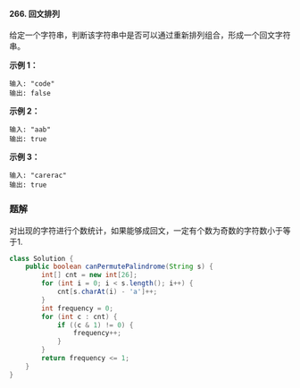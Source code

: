 #### 266. 回文排列

给定一个字符串，判断该字符串中是否可以通过重新排列组合，形成一个回文字符串。

**示例 1：**

```shell
输入: "code"
输出: false
```

**示例 2：**

```shell
输入: "aab"
输出: true
```

**示例 3：**

```shell
输入: "carerac"
输出: true
```

### 题解

对出现的字符进行个数统计，如果能够成回文，一定有个数为奇数的字符数小于等于1.

```java
class Solution {
    public boolean canPermutePalindrome(String s) {
        int[] cnt = new int[26];
        for (int i = 0; i < s.length(); i++) {
            cnt[s.charAt(i) - 'a']++;
        }
        int frequency = 0;
        for (int c : cnt) {
            if ((c & 1) != 0) {
                frequency++;
            }
        }
        return frequency <= 1;
    }
}
```

